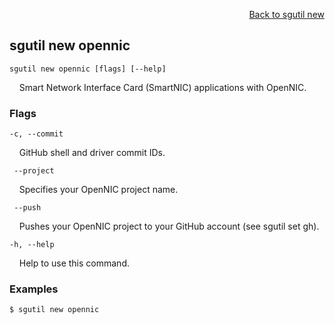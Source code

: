 <div id="readme" class="Box-body readme blob js-code-block-container">
<article class="markdown-body entry-content p-3 p-md-6" itemprop="text">
<p align="right">
<a href="https://github.com/fpgasystems/sgrt/blob/main/cli/manual/sgutil-new.md#sgutil-new">Back to sgutil new</a>
</p>

## sgutil new opennic

<code>sgutil new opennic [flags] [--help]</code>
<p>
  &nbsp; &nbsp; Smart Network Interface Card (SmartNIC) applications with OpenNIC.
</p>

### Flags
<code>-c, --commit <string></code>
<p>
  &nbsp; &nbsp; GitHub shell and driver commit IDs.
</p>

<code>    --project <string></code>
<p>
  &nbsp; &nbsp; Specifies your OpenNIC project name.
</p>

<code>    --push <string></code>
<p>
  &nbsp; &nbsp; Pushes your OpenNIC project to your GitHub account (see sgutil set gh).
</p>

<code>-h, --help <string></code>
<p>
  &nbsp; &nbsp; Help to use this command.
</p>

### Examples
```
$ sgutil new opennic
```